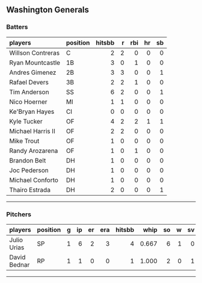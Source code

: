 ## Washington Generals

### Batters

 
|players           |position | hitsbb|  r| rbi| hr| sb| 
|:-----------------|:--------|------:|--:|---:|--:|--:| 
|Willson Contreras |C        |      2|  2|   0|  0|  0| 
|Ryan Mountcastle  |1B       |      3|  0|   1|  0|  0| 
|Andres Gimenez    |2B       |      3|  3|   0|  0|  1| 
|Rafael Devers     |3B       |      2|  2|   1|  0|  0| 
|Tim Anderson      |SS       |      6|  2|   0|  0|  1| 
|Nico Hoerner      |MI       |      1|  1|   0|  0|  0| 
|Ke'Bryan Hayes    |CI       |      0|  0|   0|  0|  0| 
|Kyle Tucker       |OF       |      4|  2|   2|  1|  1| 
|Michael Harris II |OF       |      2|  2|   0|  0|  0| 
|Mike Trout        |OF       |      1|  0|   0|  0|  0| 
|Randy Arozarena   |OF       |      1|  0|   1|  0|  0| 
|Brandon Belt      |DH       |      1|  0|   0|  0|  0| 
|Joc Pederson      |DH       |      1|  0|   0|  0|  0| 
|Michael Conforto  |DH       |      1|  0|   0|  0|  0| 
|Thairo Estrada    |DH       |      2|  0|   0|  0|  1| 

* * *

### Pitchers

 
|players      |position |  g| ip| er| era| hitsbb|  whip| so|  w| sv| 
|:------------|:--------|--:|--:|--:|---:|------:|-----:|--:|--:|--:| 
|Julio Urias  |SP       |  1|  6|  2|   3|      4| 0.667|  6|  1|  0| 
|David Bednar |RP       |  1|  1|  0|   0|      1| 1.000|  2|  0|  1| 

* * *


